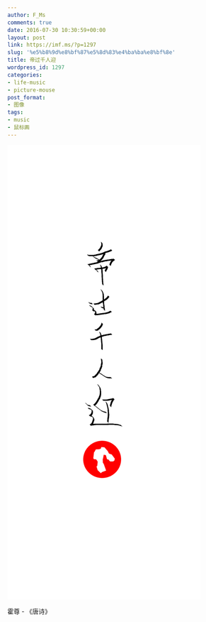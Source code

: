 ```yaml
---
author: F_Ms
comments: true
date: 2016-07-30 10:30:59+00:00
layout: post
link: https://imf.ms/?p=1297
slug: '%e5%b8%9d%e8%bf%87%e5%8d%83%e4%ba%ba%e8%bf%8e'
title: 帝过千人迎
wordpress_id: 1297
categories:
- life-music
- picture-mouse
post_format:
- 图像
tags:
- music
- 鼠标画
---
```


![20160729_帝过千人迎](/img/post/wp/2016/07/20160729_帝过千人迎.png)


霍尊 - 《唐诗》

